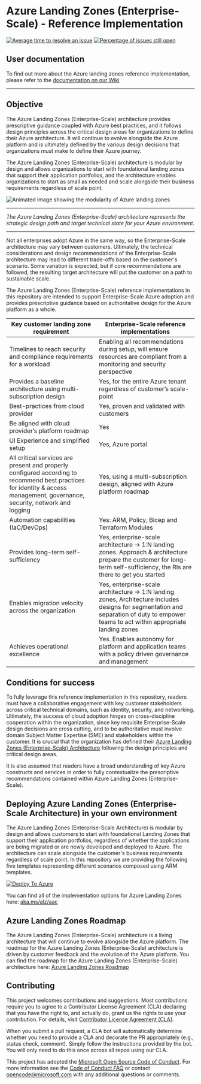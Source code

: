 # Azure Landing Zones (Enterprise-Scale) - Reference Implementation

[![Average time to resolve an issue](http://isitmaintained.com/badge/resolution/azure/enterprise-scale.svg)](http://isitmaintained.com/project/azure/enterprise-scale "Average time to resolve an issue")
[![Percentage of issues still open](http://isitmaintained.com/badge/open/azure/enterprise-scale.svg)](http://isitmaintained.com/project/azure/enterprise-scale "Percentage of issues still open")

## User documentation

To find out more about the Azure landing zones reference implementation, please refer to the [documentation on our Wiki](https://github.com/Azure/Enterprise-Scale/wiki)

---

## Objective

The Azure Landing Zones (Enterprise-Scale) architecture provides prescriptive guidance coupled with Azure best practices, and it follows design principles across the critical design areas for organizations to define their Azure architecture. It will continue to evolve alongside the Azure platform and is ultimately defined by the various design decisions that organizations must make to define their Azure journey.

The Azure Landing Zones (Enterprise-Scale) architecture is modular by design and allows organizations to start with foundational landing zones that support their application portfolios, and the architecture enables organizations to start as small as needed and scale alongside their business requirements regardless of scale point.

![Animated image showing the modularity of Azure landing zones](./docs/wiki/media/ESLZ.gif)

---

_The Azure Landing Zones (Enterprise-Scale) architecture represents the strategic design path and target technical state for your Azure environment._

---

Not all enterprises adopt Azure in the same way, so the Enterprise-Scale architecture may vary between customers. Ultimately, the technical considerations and design recommendations of the Enterprise-Scale architecture may lead to different trade-offs based on the customer's scenario. Some variation is expected, but if core recommendations are followed, the resulting target architecture will put the customer on a path to sustainable scale.

The Azure Landing Zones (Enterprise-Scale) reference implementations in this repository are intended to support Enterprise-Scale Azure adoption and provides prescriptive guidance based on authoritative design for the Azure platform as a whole.

| Key customer landing zone requirement | Enterprise-Scale reference implementations |
|----------------------------------------------------------------------------------|-----------------------------------------------------------------------------------------------------------------------------------------------------------------------------------------------------------------------------------------------------|
| Timelines to reach security and compliance requirements for a workload | Enabling all recommendations during setup, will ensure resources are compliant from a monitoring and security perspective |
| Provides a baseline architecture using multi-subscription design | Yes, for the entire Azure tenant regardless of customer’s scale-point |
| Best-practices from cloud provider | Yes, proven and validated with customers |
| Be aligned with cloud provider’s platform roadmap | Yes |
| UI Experience and simplified setup | Yes, Azure portal |
| All critical services are present and properly configured according to recommend best practices for identity & access management, governance, security, network and logging | Yes, using a multi-subscription design, aligned with Azure platform roadmap |
| Automation capabilities (IaC/DevOps) | Yes: ARM, Policy, Bicep and Terraform Modules |
| Provides long-term self-sufficiency | Yes, enterprise-scale architecture -> 1:N landing zones. Approach & architecture prepare the customer for long-term self-sufficiency, the RIs are there to get you started |
| Enables migration velocity across the organization | Yes, enterprise-scale architecture -> 1:N landing zones, Architecture includes designs for segmentation and separation of duty to empower teams to act within appropriate landing zones |
| Achieves operational excellence | Yes. Enables autonomy for platform and application teams with a policy driven governance and management |

## Conditions for success

To fully leverage this reference implementation in this repository, readers must have a collaborative engagement with key customer stakeholders across critical technical domains, such as identity, security, and networking. Ultimately, the success of cloud adoption hinges on cross-discipline cooperation within the organization, since key requisite Enterprise-Scale design decisions are cross cutting, and to be authoritative must involve domain Subject Matter Expertise (SME) and stakeholders within the customer. It is crucial that the organization has defined their [Azure Landing Zones (Enterprise-Scale) Architecture](./docs/EnterpriseScale-Architecture.md) following the design principles and critical design areas.

It is also assumed that readers have a broad understanding of key Azure constructs and services in order to fully contextualize the prescriptive recommendations contained within Azure Landing Zones (Enterprise-Scale).
<!--
![Enterprise-Scale ](./docs/wiki/media/ES-process.png)
-->

## Deploying Azure Landing Zones (Enterprise-Scale Architecture) in your own environment

The Azure Landing Zones (Enterprise-Scale Architecture) is modular by design and allows customers to start with foundational Landing Zones that support their application portfolios, regardless of whether the applications are being migrated or are newly developed and deployed to Azure. The architecture can scale alongside the customer's business requirements regardless of scale point. In this repository we are providing the following five templates representing different scenarios composed using ARM templates.

[![Deploy To Azure](https://learn.microsoft.com/en-us/azure/templates/media/deploy-to-azure.svg)](https://aka.ms/alz/portal)

You can find all of the implementation options for Azure Landing Zones here: [aka.ms/alz/aac](https://aka.ms/alz/aac#platform)

## Azure Landing Zones Roadmap

The Azure Landing Zones (Enterprise-Scale) architecture is a living architecture that will continue to evolve alongside the Azure platform. The roadmap for the Azure Landing Zones (Enterprise-Scale) architecture is driven by customer feedback and the evolution of the Azure platform. You can find the roadmap for the Azure Landing Zones (Enterprise-Scale) architecture here: [Azure Landing Zones Roadmap](https://aka.ms/alz/roadmap)

## Contributing

This project welcomes contributions and suggestions.  Most contributions require you to agree to a
Contributor License Agreement (CLA) declaring that you have the right to, and actually do, grant us
the rights to use your contribution. For details, visit [Contributor License Agreement (CLA)](https://cla.opensource.microsoft.com).

When you submit a pull request, a CLA bot will automatically determine whether you need to provide
a CLA and decorate the PR appropriately (e.g., status check, comment). Simply follow the instructions
provided by the bot. You will only need to do this once across all repos using our CLA.

This project has adopted the [Microsoft Open Source Code of Conduct](https://opensource.microsoft.com/codeofconduct/).
For more information see the [Code of Conduct FAQ](https://opensource.microsoft.com/codeofconduct/faq/) or
contact [opencode@microsoft.com](mailto:opencode@microsoft.com) with any additional questions or comments.
